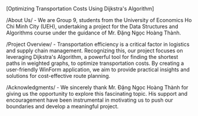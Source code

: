 [Optimizing Transportation Costs Using Dijkstra's Algorithm]

/About Us/ - 
We are Group 9, students from the University of Economics Ho Chi Minh City (UEH), 
undertaking a project for the Data Structures and Algorithms course under the guidance of Mr. Đặng Ngọc Hoàng Thành.

/Project Overview/ - 
Transportation efficiency is a critical factor in logistics and supply chain management.
Recognizing this, our project focuses on leveraging Dijkstra's Algorithm, a powerful tool for finding the shortest paths in weighted graphs, to optimize transportation costs.
By creating a user-friendly WinForm application, we aim to provide practical insights and solutions for cost-effective route planning.

/Acknowledgments/ - 
We sincerely thank Mr. Đặng Ngọc Hoàng Thành for giving us the opportunity to explore this fascinating topic. 
His support and encouragement have been instrumental in motivating us to push our boundaries and develop a meaningful project.
